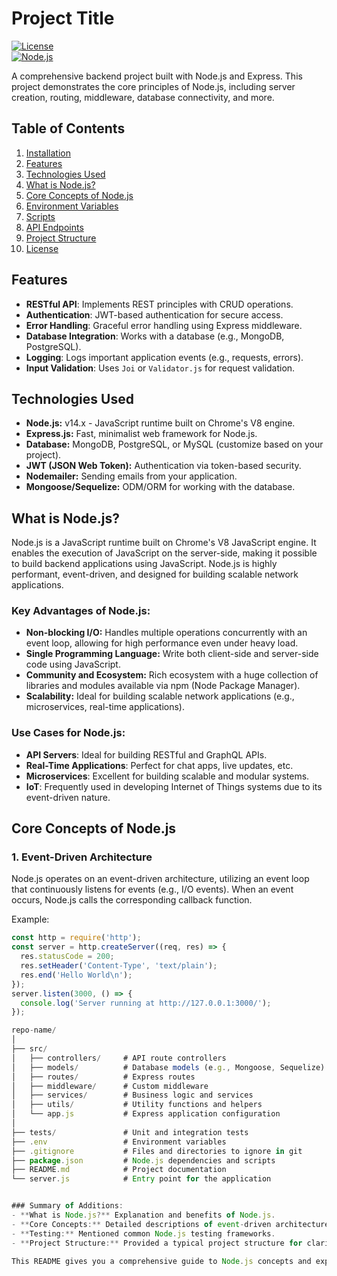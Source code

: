 # Project Title

[![License](https://img.shields.io/badge/license-MIT-blue.svg)](LICENSE)  
[![Node.js](https://img.shields.io/badge/Node.js-14.x-brightgreen)](https://nodejs.org/)

A comprehensive backend project built with Node.js and Express. This project demonstrates the core principles of Node.js, including server creation, routing, middleware, database connectivity, and more.

## Table of Contents

1. [Installation](#installation)
2. [Features](#features)
3. [Technologies Used](#technologies-used)
4. [What is Node.js?](#what-is-nodejs)
5. [Core Concepts of Node.js](#core-concepts-of-nodejs)
6. [Environment Variables](#environment-variables)
7. [Scripts](#scripts)
8. [API Endpoints](#api-endpoints)
9. [Project Structure](#project-structure)
10. [License](#license)

## Features

- **RESTful API**: Implements REST principles with CRUD operations.
- **Authentication**: JWT-based authentication for secure access.
- **Error Handling**: Graceful error handling using Express middleware.
- **Database Integration**: Works with a database (e.g., MongoDB, PostgreSQL).
- **Logging**: Logs important application events (e.g., requests, errors).
- **Input Validation**: Uses `Joi` or `Validator.js` for request validation.

## Technologies Used

- **Node.js:** v14.x - JavaScript runtime built on Chrome's V8 engine.
- **Express.js:** Fast, minimalist web framework for Node.js.
- **Database:** MongoDB, PostgreSQL, or MySQL (customize based on your project).
- **JWT (JSON Web Token):** Authentication via token-based security.
- **Nodemailer:** Sending emails from your application.
- **Mongoose/Sequelize:** ODM/ORM for working with the database.

## What is Node.js?

Node.js is a JavaScript runtime built on Chrome's V8 JavaScript engine. It enables the execution of JavaScript on the server-side, making it possible to build backend applications using JavaScript. Node.js is highly performant, event-driven, and designed for building scalable network applications.

### Key Advantages of Node.js:

- **Non-blocking I/O:** Handles multiple operations concurrently with an event loop, allowing for high performance even under heavy load.
- **Single Programming Language:** Write both client-side and server-side code using JavaScript.
- **Community and Ecosystem:** Rich ecosystem with a huge collection of libraries and modules available via npm (Node Package Manager).
- **Scalability:** Ideal for building scalable network applications (e.g., microservices, real-time applications).

### Use Cases for Node.js:

- **API Servers**: Ideal for building RESTful and GraphQL APIs.
- **Real-Time Applications**: Perfect for chat apps, live updates, etc.
- **Microservices**: Excellent for building scalable and modular systems.
- **IoT**: Frequently used in developing Internet of Things systems due to its event-driven nature.

## Core Concepts of Node.js

### 1. Event-Driven Architecture

Node.js operates on an event-driven architecture, utilizing an event loop that continuously listens for events (e.g., I/O events). When an event occurs, Node.js calls the corresponding callback function.

Example:
```javascript
const http = require('http');
const server = http.createServer((req, res) => {
  res.statusCode = 200;
  res.setHeader('Content-Type', 'text/plain');
  res.end('Hello World\n');
});
server.listen(3000, () => {
  console.log('Server running at http://127.0.0.1:3000/');
});

repo-name/
│
├── src/
│   ├── controllers/     # API route controllers
│   ├── models/          # Database models (e.g., Mongoose, Sequelize)
│   ├── routes/          # Express routes
│   ├── middleware/      # Custom middleware
│   ├── services/        # Business logic and services
│   ├── utils/           # Utility functions and helpers
│   └── app.js           # Express application configuration
│
├── tests/               # Unit and integration tests
├── .env                 # Environment variables
├── .gitignore           # Files and directories to ignore in git
├── package.json         # Node.js dependencies and scripts
├── README.md            # Project documentation
└── server.js            # Entry point for the application


### Summary of Additions:
- **What is Node.js?** Explanation and benefits of Node.js.
- **Core Concepts:** Detailed descriptions of event-driven architecture, asynchronous programming, modules, Express.js, middleware, and database handling.
- **Testing:** Mentioned common Node.js testing frameworks.
- **Project Structure:** Provided a typical project structure for clarity.

This README gives you a comprehensive guide to Node.js concepts and explains how your project is structured and works. You can modify or expand each section to suit the specifics of your project.

